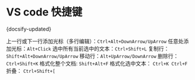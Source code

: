 
# VS code 快捷键
{docsify-updated}

上一行或下一行添加光标（多行编辑）：`Ctrl+Alt+DownArrow/UpArrow`
任意处添加光标：`Alt+Click`
选中所有当前选中的文本：`Ctrl+Shift+L`
复制行：`Shift+Alt+DownArrow/UpArrow`
移动行：`Alt+UpArrow/DownArrow`
删除行：`Ctrl+Shift+K`
格式化整个文档: `Shift+Alt+F`
格式化选中文本： `Ctrl+K Ctrl+F`
折叠： `Ctrl+Shift+[`